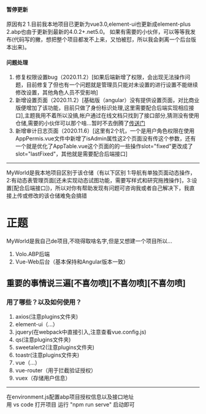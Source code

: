 #### 暂停更新
原因有2
1.目前我本地项目已更新为vue3.0,element-ui也更新成element-plus
2.abp也由于更新到最新的4.0.2+.net5.0。
如果有需要的小伙伴，可以等等我发布(代码写的撇，想把整个项目都发不上来，又怕被怼，所以我会剥离一个后台版本出来)。

#### 问题处理
1. 修复权限设置bug（2020.11.2）[如果后端新增了权限，会出现无法操作问题，目前修复了但也有一个问题就是管理员只能对未设置的进行设置不能继续修改设置，其他角色人员不受影响]
2. 新增设置页面（2020.11.2）[基础版（angular）没有提供设置页面，对比商业版便增加了该功能，目前只做了身份标识处理,这里需要配合后端实现相应接口],主题我用不着所以没搞,帐户通过在线文档只找到了接口部分,猜测没有使用仓储,需要的小伙伴可以那个啥...暂时不去倒腾了[传送门](https://docs.abp.io/api-docs/commercial/rel-3.3/api/Volo.Abp.Account.AccountSettingsController.html)
3. 新增审计日志页面（2020.11.6）[这里有2个坑，一个是用户角色权限在使用AppPermis.vue文件中新增了isAdmin属性这2个页面没有传这个参数，还有一个就是优化了AppTable.vue这个页面的的一些操作slot="fixed"更改成了slot="lastFixed"，其他就是需要配合后端接口]
***
MyWorld是我本地项目区别于该仓储（有以下区别 1:导航有单独页面动态操作，2:有动态表管理页面[还未实现动态试图功能，需要写样式和研究拖拽操作]，3:设置[配合后端接口])，所以对你有帮助发现有问题可咨询我或者自己解决下，我直接上传或修改的该仓储难免会搞错

# 正题
MyWorld是我自己de项目,不晓得取啥名字,但是又想建一个项目所以...
1. Volo.ABP后端
2. Vue-Web后台（基本保持和Angular版本一致）

## 重要的事情说三遍[不喜勿喷][不喜勿喷][不喜勿喷]

### 用了哪些？以及如何使用？

1. axios(注意plugins文件夹)
2. element-ui（...）
3. jquery(在webpack中直接引入,注意查看vue.config.js)
4. qs(注意plugins文件夹)
5. sweetalert2(注意plugins文件夹)
6. toastr(注意plugins文件夹)
7. vue（...）
8. vue-router（用于拦截验证授权）
9. vuex（存储用户信息）

***
在environment.js配置abp项目授权信息以及接口地址  
用 vs code 打开项目 运行 "npm run serve" 启动即可
